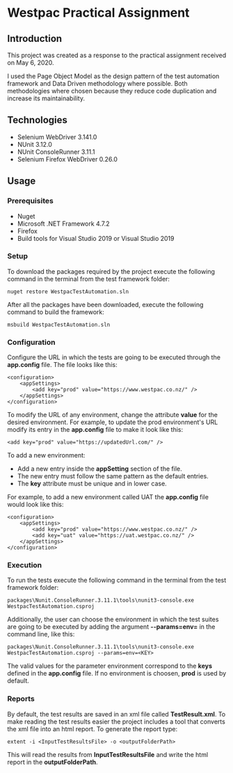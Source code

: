 ﻿# Westpac Practical Assignment

## Introduction

This project was created as a response to the practical assignment received on May 6, 2020. 

I used the Page Object Model as the design pattern of the test automation framework and Data Driven methodology where possible. Both methodologies where chosen because they reduce code duplication and increase its maintainability.

## Technologies

* Selenium WebDriver 3.141.0
* NUnit 3.12.0
* NUnit ConsoleRunner 3.11.1
* Selenium Firefox WebDriver 0.26.0

## Usage

### Prerequisites

* Nuget
* Microsoft .NET Framework 4.7.2
* Firefox
* Build tools for Visual Studio 2019 or Visual Studio 2019

### Setup

To download the packages required by the project execute the following command in the terminal from the test framework folder:

	nuget restore WestpacTestAutomation.sln

After all the packages have been downloaded, execute the following command to build the framework:

	msbuild WestpacTestAutomation.sln

### Configuration

Configure the URL in which the tests are going to be executed through the **app.config** file. The file looks like this:

	<configuration>
		<appSettings>
			<add key="prod" value="https://www.westpac.co.nz/" />
		</appSettings>
	</configuration>

To modify the URL of any environment, change the attribute **value** for the desired environment. For example, to update the prod environment's URL modify its entry in the **app.config** file to make it look like this:

	<add key="prod" value="https://updatedUrl.com/" />

To add a new environment:

* Add a new entry inside the **appSetting** section of the file.
* The new entry must follow the same pattern as the default entries.
* The **key** attribute must be unique and in lower case.

For example, to add a new environment called UAT the **app.config** file would look like this:

	<configuration>
		<appSettings>
			<add key="prod" value="https://www.westpac.co.nz/" />
			<add key="uat" value="https://uat.westpac.co.nz/" />
		</appSettings>
	</configuration>

### Execution

To run the tests execute the following command in the terminal from the test framework folder:

	packages\Nunit.ConsoleRunner.3.11.1\tools\nunit3-console.exe WestpacTestAutomation.csproj

Additionally, the user can choose the environment in which the test suites are going to be executed by adding the argument **--params=env=<KEY>** in the command line, like this:

	packages\Nunit.ConsoleRunner.3.11.1\tools\nunit3-console.exe WestpacTestAutomation.csproj --params=env=<KEY>

The valid values for the parameter environment correspond to the **keys** defined in the **app.config** file. If no environment is choosen, **prod** is used by default.

### Reports

By default, the test results are saved in an xml file called **TestResult.xml**. To make reading the test results easier the project includes a tool that converts the xml file into an html report. To generate the report type:

	extent -i <InputTestResultsFile> -o <outputFolderPath>

This will read the results from **InputTestResultsFile** and write the html report in the **outputFolderPath**.